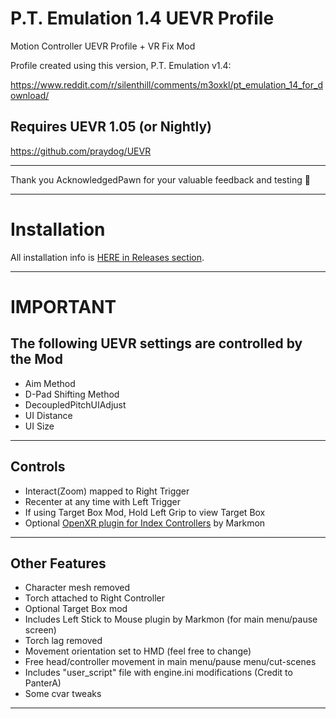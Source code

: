 # P.T. Emulation 1.4 UEVR Profile
Motion Controller UEVR Profile + VR Fix Mod

Profile created using this version, P.T. Emulation v1.4:

https://www.reddit.com/r/silenthill/comments/m3oxkl/pt_emulation_14_for_download/

## Requires UEVR 1.05 (or Nightly)
https://github.com/praydog/UEVR

---

Thank you AcknowledgedPawn for your valuable feedback and testing :pray: 



---
# Installation

All installation info is <a href="https://github.com/CYB3R-JUNKI3/P.T.-Emulation-1.4-UEVR-Profile/releases" target="_blank">HERE in Releases section</a>.


----

# IMPORTANT
## The following UEVR settings are controlled by the Mod
- Aim Method
- D-Pad Shifting Method
- DecoupledPitchUIAdjust
- UI Distance
- UI Size
----



## Controls
- Interact(Zoom) mapped to Right Trigger
- Recenter at any time with Left Trigger
- If using Target Box Mod, Hold Left Grip to view Target Box
- Optional <a href="https://github.com/mark-mon/uevr-index-controls/releases" target="_blank">OpenXR plugin for Index Controllers</a> by Markmon
----


## Other Features
- Character mesh removed
- Torch attached to Right Controller
- Optional Target Box mod
- Includes Left Stick to Mouse plugin by Markmon (for main menu/pause screen)
- Torch lag removed
- Movement orientation set to HMD (feel free to change)
- Free head/controller movement in main menu/pause menu/cut-scenes
- Includes "user_script" file with engine.ini modifications (Credit to PanterA)
- Some cvar tweaks
----

